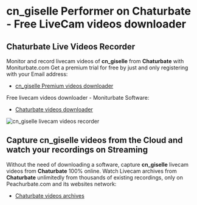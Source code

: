 # cn_giselle Performer on Chaturbate - Free LiveCam videos downloader

## Chaturbate Live Videos Recorder

Monitor and record livecam videos of **cn_giselle** from **Chaturbate** with Moniturbate.com
Get a premium trial for free by just and only registering with your Email address:
* [cn_giselle Premium videos downloader](https://moniturbate.com/request-demo-licence-key.html)

Free livecam videos downloader - Moniturbate Software:
* [Chaturbate videos downloader](https://moniturbate.com/moniturbate-download-software.html)

![cn_giselle livecam videos recorder](https://peachurnet.com/templates/moniturbate-software.png)


## Capture cn_giselle videos from the Cloud and watch your recordings on Streaming

Without the need of downloading a software, capture **cn_giselle** livecam videos from **Chaturbate** 100% online.
Watch Livecam archives from **Chaturbate** unlimitedly from thousands of existing recordings, only on Peachurbate.com and its websites network:
* [Chaturbate videos archives](https://peachurnet.com/)